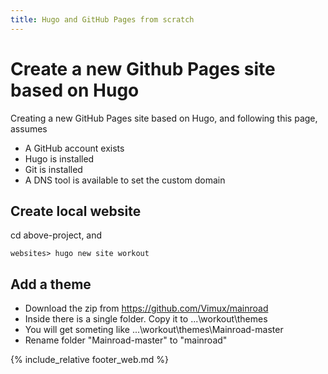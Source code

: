 ```yaml
---
title: Hugo and GitHub Pages from scratch
---
```

# Create a new Github Pages site based on Hugo

Creating a new GitHub Pages site based on Hugo, and following this page, assumes
* A GitHub account exists
* Hugo is installed
* Git is installed
* A DNS tool is available to set the custom domain

## Create local website
cd above-project, and
```
websites> hugo new site workout
```

## Add a theme
* Download the zip from https://github.com/Vimux/mainroad
* Inside there is a single folder. Copy it to ...\workout\themes
* You will get someting like ...\workout\themes\Mainroad-master
* Rename folder "Mainroad-master" to "mainroad"

{% include_relative footer_web.md %}
